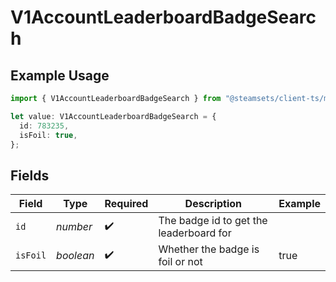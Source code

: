 # V1AccountLeaderboardBadgeSearch

## Example Usage

```typescript
import { V1AccountLeaderboardBadgeSearch } from "@steamsets/client-ts/models/components";

let value: V1AccountLeaderboardBadgeSearch = {
  id: 783235,
  isFoil: true,
};
```

## Fields

| Field                                   | Type                                    | Required                                | Description                             | Example                                 |
| --------------------------------------- | --------------------------------------- | --------------------------------------- | --------------------------------------- | --------------------------------------- |
| `id`                                    | *number*                                | :heavy_check_mark:                      | The badge id to get the leaderboard for |                                         |
| `isFoil`                                | *boolean*                               | :heavy_check_mark:                      | Whether the badge is foil or not        | true                                    |